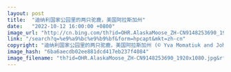 ```yaml
---
layout: post
title:  "迪纳利国家公园里的两只驼鹿，美国阿拉斯加州"
date:   "2022-10-12 16:00:00 +0800"
image_url: "http://cn.bing.com/th?id=OHR.AlaskaMoose_ZH-CN9148253690_1920x1080.jpg&rf=LaDigue_1920x1080.jpg&pid=hp"
link: "/search?q=%e9%a9%bc%e9%b9%bf&form=hpcapt&mkt=zh-cn"
copyright: "迪纳利国家公园里的两只驼鹿，美国阿拉斯加州 (© Yva Momatiuk and John Eastcott/Minden Pictures)"
image_hash: "6ba6aecdb02ee881dcd417eb237f4084"
image_filename: "th?id=OHR.AlaskaMoose_ZH-CN9148253690_1920x1080.jpg&rf=LaDigue_1920x1080.jpg&pid=hp"
---
```

